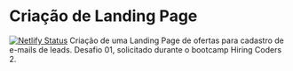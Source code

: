 <h1>Criação de Landing Page</h1>

[![Netlify Status](https://api.netlify.com/api/v1/badges/b5cb4bf9-6234-439b-b327-992cf73f13be/deploy-status)](https://app.netlify.com/sites/hc2-desafio01-camposds1/deploys)
Criação de uma Landing Page de ofertas para cadastro de e-mails de leads. Desafio 01, solicitado durante o bootcamp Hiring Coders 2.
